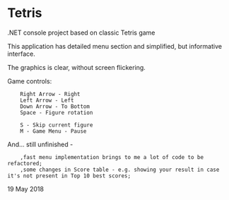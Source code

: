 # Tetris
.NET console project based on classic Tetris game

 This application has detailed menu section and simplified, but informative interface.
 
 The graphics is clear, without screen flickering.


Game controls:

        Right Arrow - Right
        Left Arrow - Left
        Down Arrow - To Bottom
        Space - Figure rotation
        
        S - Skip current figure
        M - Game Menu - Pause
        
        
And... still unfinished -

        ,fast menu implementation brings to me a lot of code to be refactored;
        ,some changes in Score table - e.g. showing your result in case it's not present in Top 10 best scores;
        
19 May 2018
